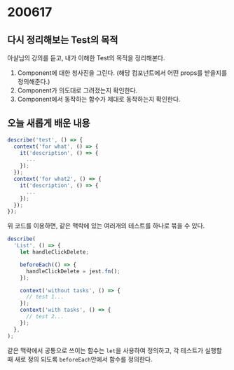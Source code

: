 200617
===

다시 정리해보는 Test의 목적
---

아샬님의 강의를 듣고, 내가 이해한 Test의 목적을 정리해본다.

1. Component에 대한 청사진을 그린다. (해당 컴포넌트에서 어떤 props를 받을지를 정의해준다.)
2. Component가 의도대로 그려졌는지 확인한다.
3. Component에서 동작하는 함수가 제대로 동작하는지 확인한다.

오늘 새롭게 배운 내용
---

```javascript
describe('test', () => {
  context('for what', () => {
    it('description', () => {
      ...
    });
  });
  context('for what2', () => {
    it('description', () => {
      ...
    });
  });
});
```
위 코드를 이용하면, 같은 맥락에 있는 여러개의 테스트를 하나로 묶을 수 있다.

```javascript
describe(
  'List', () => {
    let handleClickDelete;

    beforeEach(() => {
      handleClickDelete = jest.fn();
    });

    context('without tasks', () => {
      // test 1...
    });
    context('with tasks', () => {
      // test 2...
    });
  },
);
```

같은 맥락에서 공통으로 쓰이는 함수는 ```let```을 사용하여 정의하고, 각 테스트가 실행할 때 새로 정의 되도록 ```beforeEach```안에서 함수를 정의한다.

